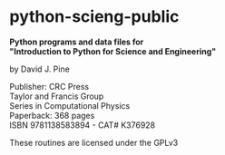 # python-scieng-public
**Python programs and data files for<br/>
"Introduction to Python for Science and Engineering"**

by David J. Pine

Publisher: CRC Press<br/>
Taylor and Francis Group<br/>
Series in Computational Physics<br/>
Paperback: 368 pages<br/>
ISBN 9781138583894 - CAT# K376928

These routines are licensed under the GPLv3
